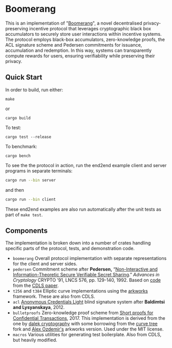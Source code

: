 # Boomerang

This is an implementation of "[Boomerang](https://arxiv.org/abs/2401.01353)", a novel decentralised privacy-preserving incentive protocol that leverages cryptographic black box
accumulators to securely store user interactions within incentive systems.
The protocol employs black-box accumulators, zero-knowledge proofs, the ACL signature scheme and Pedersen commitments for issuance, accumulation and redemption.
In this way, systems can transparently compute rewards for users, ensuring verifiability while  preserving their privacy.

## Quick Start

In order to build, run either:

    make

or

    cargo build

To test:

    cargo test --release

To benchmark:

    cargo bench

To see the the protocol in action, run the end2end example client and server
programs in separate terminals:
```sh
cargo run --bin server
```
and then
```sh
cargo run --bin client
```

These end2end examples are also run automatically after the unit tests
as part of `make test`.

## Components

The implementation is broken down into a number of crates handling
specific parts of the protocol, tests, and demonstration code.

- `boomerang` Overall protocol implementation with separate representations for the client and server sides.
- `pedersen` Commitment scheme after **Pedersen,** “[Non-Interactive and Information-Theoretic Secure Verifiable Secret Sharing](https://doi.org/10.1007/3-540-46766-1_9).” *Advances in Cryptology* CRYPTO ’91, LNCS 576, pp. 129-140, 1992. Based on [code](https://github.com/brave-experiments/CDLS) from the [CDLS paper](https://eprint.iacr.org/2023/1595).
- `t256` and `t384` Elliptic curve implementations using the [arkworks](https://arkworks.rs) framework. These are also from CDLS.
- `acl` [Anonymous Credentials Light](https://eprint.iacr.org/2012/298) blind signature system after **Baldimtsi and Lysyanskaya**, 2012.
- `bulletproofs` Zero-knowledge proof scheme from [Short proofs for Confidential Transactions](https://eprint.iacr.org/2017/1066.pdf), 2017. This implementation is derived from the one by [dalek cryptography](https://github.com/dalek-cryptography/bulletproofs) with some borrowing from the [curve tree](https://github.com/simonkamp/curve-trees/tree/main/bulletproofs) fork and [Alex Ozdemir's](https://github.com/alex-ozdemir/bulletproofs) arkworks version. Used under the MIT license.
- `macros` Various utilities for generating test boilerplate. Also from CDLS, but heavily modified.
